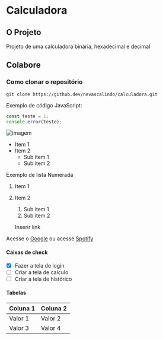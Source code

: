 # Calculadora

## O Projeto
Projeto de uma calculadora binária, hexadecimal e decimal

## Colabore

### Como clonar o repositório

```
git clone https://github.dev/nevascalindo/calculadora.git
```
Exemplo de código JavaScript:

```js
const teste = 1;
console.error(teste);
```

![imagem](https://pbs.twimg.com/media/FN_Fu66XMAkCn04.jpg:large)

- Item 1
- Item 2
    - Sub item 1
    - Sub item 2

Exemplo de lista Numerada
1. Item 1
2. Item 2
    1. Sub item 1
    2. Sub item 2

    Inserir link

Acesse o [Google](https://www.google.com/)
ou acesse [Spotify](https://open.spotify.com/intl-pt)

#### Caixas de check

- [x] Fazer a tela de login
- [ ] Criar a tela de calculo
- [ ] Criar a tela de histórico

#### Tabelas
| Coluna 1 | Coluna 2 |
|----------|----------|
|  Valor 1 |  Valor 2 |
|  Valor 3 |  Valor 4 |